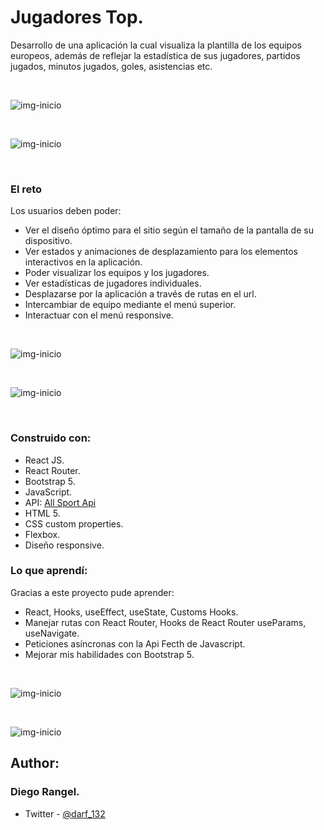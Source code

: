 # Jugadores Top.

Desarrollo de una aplicación la cual visualiza la plantilla de los equipos europeos, además de reflejar la estadística de sus jugadores, partidos jugados, minutos jugados, goles, asistencias etc.

<br>

![img-inicio](./img-proyecto/inicio.png)

<br>

![img-inicio](./img-proyecto/inicio2.png)

<br>

### El reto

Los usuarios deben poder:

- Ver el diseño óptimo para el sitio según el tamaño de la pantalla de su dispositivo.
- Ver estados y animaciones de desplazamiento para los elementos interactivos en la aplicación.
- Poder visualizar los equipos y los jugadores.
- Ver estadísticas de jugadores individuales.
- Desplazarse por la aplicación a través de rutas en el url.
- Intercambiar de equipo mediante el menú superior.
- Interactuar con el menú responsive.

<br>

![img-inicio](./img-proyecto/team.png)

<br>

![img-inicio](./img-proyecto/team2.png)

<br>

### Construido con:

- React JS.
- React Router.
- Bootstrap 5.
- JavaScript.
- API: [All Sport Api](https://allsportapi.com/)
- HTML 5.
- CSS custom properties.
- Flexbox.
- Diseño responsive.

### Lo que aprendí:

Gracias a este proyecto pude aprender:

- React, Hooks, useEffect, useState, Customs Hooks.
- Manejar rutas con React Router, Hooks de React Router useParams, useNavigate.
- Peticiones asíncronas con la Api Fecth de Javascript.
- Mejorar mis habilidades con Bootstrap 5.

<br>

![img-inicio](./img-proyecto/player-responsive.png)

<br>

![img-inicio](./img-proyecto/menu-responsive.png)

## Author:

### Diego Rangel.

- Twitter - [@darf_132](https://www.twitter.com/darf_132)

